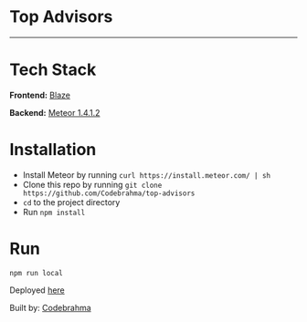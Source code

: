 # Top Advisors
---
# Tech Stack
**Frontend:** [Blaze](http://blazejs.org/)

**Backend:** [Meteor 1.4.1.2](https://www.docs.meteor.com/)

# Installation
- Install Meteor by running `curl https://install.meteor.com/ | sh`
- Clone this repo by running `git clone https://github.com/Codebrahma/top-advisors`
- `cd` to the project directory
- Run `npm install`

# Run
`npm run local`

Deployed [here](https://topadvisors.herokuapp.com)

Built by: [Codebrahma](https://github.com/Codebrahma/)